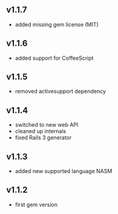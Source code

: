 v1.1.7
------

* added missing gem license (MIT)

v1.1.6
------

* added support for CoffeeScript

v1.1.5
------

* removed activesupport dependency

v1.1.4
------

* switched to new web API
* cleaned up internals
* fixed Rails 3 generator

v1.1.3
------

* added new supported language NASM

v1.1.2
------

* first gem version
